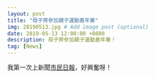 ```yaml
---
layout: post
title: "母子齊參加親子運動嘉年華"
img: 20190513.jpg # Add image post (optional)
date: 2019-05-13 12:00:00 +0800
description: 母子齊參加親子運動嘉年華！
tag: [News]
---
```

我第一次上新聞[市民日報](https://www.facebook.com/permalink.php?story_fbid=2214632645318835&id=795087187273395)，好興奮呀！